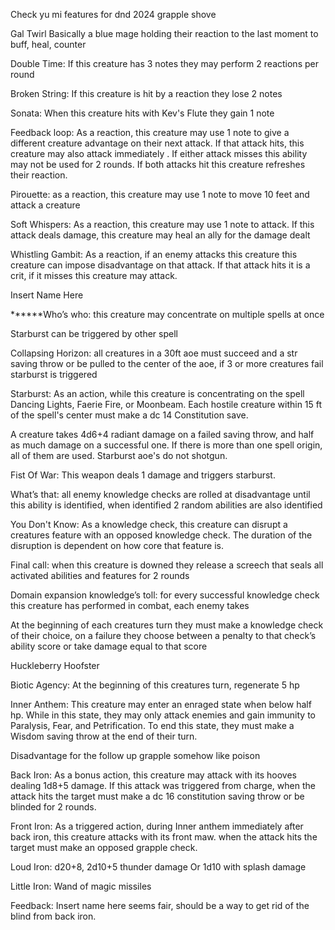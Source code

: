 Check yu mi features for dnd 2024 grapple shove

Gal Twirl
Basically a blue mage holding their reaction to the last moment to buff, heal, counter

Double Time: If this creature has 3 notes they may perform 2 reactions per round

Broken String: If this creature is hit by a reaction they lose 2 notes

Sonata: When this creature hits with Kev's Flute they gain 1 note


Feedback loop: As a reaction, this creature may use 1 note to give a different creature advantage on their next attack. If that attack hits, this creature may also attack immediately . If either attack misses this ability may not be used for 2 rounds. If both attacks hit this creature refreshes their reaction.

Pirouette: as a reaction, this creature may use 1 note to move 10 feet and attack a creature 

Soft Whispers: As a reaction, this creature may use 1 note to attack. If this attack deals damage, this creature may heal an ally for the damage dealt

Whistling Gambit: As a reaction, if an enemy attacks this creature this creature can impose disadvantage on that attack. If that attack hits it is a crit, if it misses this creature may attack.



Insert Name Here

******Who’s who: this creature may concentrate on multiple spells at once

Starburst can be triggered by other spell

Collapsing Horizon: all creatures in a 30ft aoe must succeed and a str saving throw or be pulled to the center of the aoe, if 3 or more creatures fail starburst is triggered

Starburst: As an action, while this creature is concentrating on the spell Dancing Lights, Faerie Fire, or Moonbeam. Each hostile creature within 15 ft of the spell's center must make a dc 14 Constitution save.

A creature takes 4d6+4 radiant damage on a failed saving throw, and half as much damage on a successful one. If there is more than one spell origin, all of them are used. Starburst aoe's do not shotgun.

Fist Of War: This weapon deals 1 damage and triggers starburst.

What’s that: all enemy knowledge checks are rolled at disadvantage until this ability is identified, when identified 2 random abilities are also identified 

You Don't Know: As a knowledge check, this creature can disrupt a creatures feature with an opposed knowledge check. The duration of the disruption is dependent on how core that feature is.

Final call: when this creature is downed they release a screech that seals all activated abilities and features for 2 rounds

Domain expansion knowledge’s toll: for every successful knowledge check this creature has performed in combat, each enemy takes 

At the beginning of each creatures turn they must make a knowledge check of their choice, on a failure they choose between a penalty to that check’s ability score or take damage equal to that score


Huckleberry Hoofster

Biotic Agency: At the beginning of this creatures turn, regenerate 5 hp

Inner Anthem: This creature may enter an enraged state when below half hp. While in this state, they may only attack enemies and gain immunity to Paralysis, Fear, and Petrification. To end this state, they must make a Wisdom saving throw at the end of their turn.


Disadvantage for the follow up grapple somehow like poison 

Back Iron: As a bonus action, this creature may attack with its hooves dealing 1d8+5 damage. If this attack was triggered from charge, when the attack hits the target must make a dc 16 constitution saving throw or be blinded for 2 rounds. 

Front Iron: As a triggered action, during Inner anthem immediately after back iron, this creature attacks with its front maw. when the attack hits the target must make an opposed grapple check. 

Loud Iron: d20+8, 2d10+5 thunder damage
Or 1d10 with splash damage

Little Iron: Wand of magic missiles


Feedback: Insert name here seems fair, should be a way to get rid of the blind from back iron.